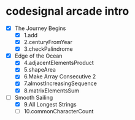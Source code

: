 # codesignal arcade intro

- [x] The Journey Begins
  - [x] 1.add
  - [x] 2.centuryFromYear
  - [x] 3.checkPalindrome
- [x] Edge of the Ocean
  - [x] 4.adjacentElementsProduct
  - [x] 5.shapeArea
  - [x] 6.Make Array Consecutive 2
  - [x] 7.almostIncreasingSequence
  - [x] 8.matrixElementsSum
- [ ] Smooth Sailing
  - [x] 9.All Longest Strings
  - [ ] 10.commonCharacterCount